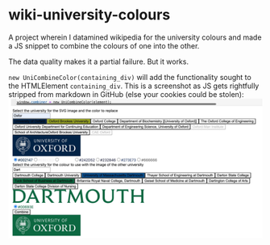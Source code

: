 # wiki-university-colours
A project wherein I datamined wikipedia for the university colours and made a JS snippet to combine the colours of one into the other.

The data quality makes it a partial failure. But it works.

`new UniCombineColor(containing_div)` will add the functionality sought to the HTMLElement `containing_div`.
This is a screenshot as JS gets rightfully stripped from markdown in GitHub (else your cookies could be stolen):
![screenshot](screenshot.jpg)
